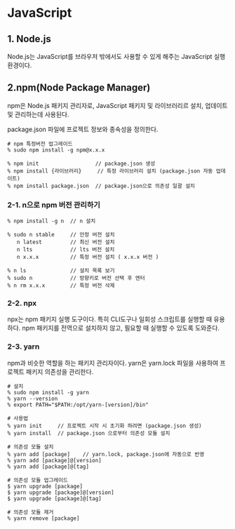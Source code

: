 # JavaScript

## 1. Node.js
Node.js는 JavaScript를 브라우저 밖에서도 사용할 수 있게 해주는 JavaScript 실행 환경이다.

## 2.npm(Node Package Manager)
npm은 Node.js 패키지 관리자로, JavaScript 패키지 및 라이브러리르 설치, 업데이트 및 관리하는데 사용된다.  

package.json 파일에 프로젝트 정보와 종속성을 정의한다.

    # npm 특정버전 업그레이드
    % sudo npm install -g npm@x.x.x

    % npm init                  // package.json 생성
    % npm install {라이브러리}     // 특정 라이브러리 설치 (package.json 자동 업데이트)
    % npm install package.json  // package.json으로 의존성 일괄 설치


### 2-1. n으로 npm 버전 관리하기
    % npm install -g n  // n 설치

    % sudo n stable     // 안정 버전 설치
       n latest         // 최신 버전 설치
       n lts            // lts 버전 설치
       n x.x.x          // 특정 버전 설치 ( x.x.x 버전 )

    % n ls              // 설치 목록 보기
    % sudo n            // 방향키로 버전 선택 후 엔터
    % n rm x.x.x        // 특정 버전 삭제

### 2-2. npx
npx는 npm 패키지 실행 도구이다. 특히 CLI도구나 일회성 스크립트를 실행할 때 유용하다. npm 패키지를 전역으로 설치하지 않고, 필요할 때 실행할 수 있도록 도와준다.

### 2-3. yarn
npm과 비슷한 역할을 하는 패키지 관리자이다. yarn은 yarn.lock 파일을 사용하여 프로젝트 패키지 의존성을 관리한다.

    # 설치
    % sudo npm install -g yarn
    % yarn --version
    % export PATH="$PATH:/opt/yarn-[version]/bin"

    # 사용법
    % yarn init     // 프로젝트 시작 시 초기화 하려면 (package.json 생성)
    % yarn install  // package.json 으로부터 의존성 모듈 설치

    # 의존성 모듈 설치
    % yarn add [package]    // yarn.lock, package.json에 자동으로 반영
    % yarn add [package]@[version]
    % yarn add [package]@[tag]

    # 의존성 모듈 업그레이드
    $ yarn upgrade [package]
    $ yarn upgrade [package]@[version]
    $ yarn upgrade [package]@[tag]

    # 의존성 모듈 제거
    % yarn remove [package]
